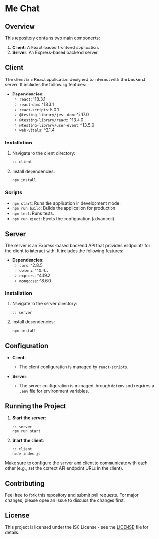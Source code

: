 # Me Chat

## Overview

This repository contains two main components:

1. **Client**: A React-based frontend application.
2. **Server**: An Express-based backend server.

## Client

The client is a React application designed to interact with the backend server. It includes the following features:

- **Dependencies**:
  - `react`: ^18.3.1
  - `react-dom`: ^18.3.1
  - `react-scripts`: 5.0.1
  - `@testing-library/jest-dom`: ^5.17.0
  - `@testing-library/react`: ^13.4.0
  - `@testing-library/user-event`: ^13.5.0
  - `web-vitals`: ^2.1.4

### Installation

1. Navigate to the client directory:
    ```bash
    cd client
    ```
2. Install dependencies:
    ```bash
    npm install
    ```

### Scripts

- `npm start`: Runs the application in development mode.
- `npm run build`: Builds the application for production.
- `npm test`: Runs tests.
- `npm run eject`: Ejects the configuration (advanced).

## Server

The server is an Express-based backend API that provides endpoints for the client to interact with. It includes the following features:

- **Dependencies**:
  - `cors`: ^2.8.5
  - `dotenv`: ^16.4.5
  - `express`: ^4.19.2
  - `mongoose`: ^8.6.0

### Installation

1. Navigate to the server directory:
    ```bash
    cd server
    ```
2. Install dependencies:
    ```bash
    npm install
    ```

## Configuration

- **Client**:
  - The client configuration is managed by `react-scripts`.

- **Server**:
  - The server configuration is managed through `dotenv` and requires a `.env` file for environment variables.

## Running the Project

1. **Start the server**:
    ```bash
    cd server
    npm run start
    ```

2. **Start the client**:
    ```bash
    cd client
    node index.js
    ```

Make sure to configure the server and client to communicate with each other (e.g., set the correct API endpoint URLs in the client).

## Contributing

Feel free to fork this repository and submit pull requests. For major changes, please open an issue to discuss the changes first.

## License

This project is licensed under the ISC License - see the [LICENSE](LICENSE) file for details.


